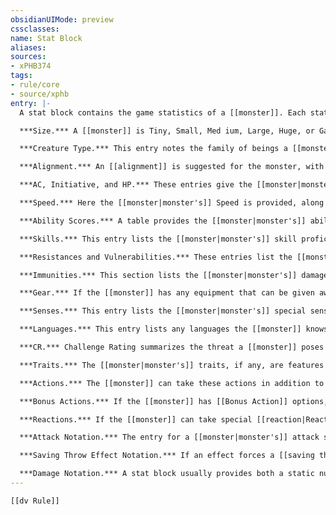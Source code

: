 ```yaml
---
obsidianUIMode: preview
cssclasses:
name: Stat Block
aliases:
sources:
- xPHB374
tags:
- rule/core
- source/xphb
entry: |-
  A stat block contains the game statistics of a [[monster]]. Each stat block includes the following information presented after the [[monster|monster's]] name.

  ***Size.*** A [[monster]] is Tiny, Small, Med ium, Large, Huge, or Gargantuan.

  ***Creature Type.*** This entry notes the family of beings a [[monster]] belongs to, along with any descriptive tags.

  ***Alignment.*** An [[alignment]] is suggested for the monster, with the DM determining its actual [[alignment]].

  ***AC, Initiative, and HP.*** These entries give the [[monster|monster's]] [[Armor Class]], [[Initiative]], and [[Hit Points]], which are detailed in chapter 1. In parentheses after the [[Hit Points]], the [[monster|monster's]] Hit Point Dice are provided, along with the contribution of its Constitution, if any, to its [[Hit Points]]. Following the [[Initiative]] modifier is an [[Initiative]] score. Some creatures that are created by magic lack Hit Dice and [[Initiative]] information.

  ***Speed.*** Here the [[monster|monster's]] Speed is provided, along with any special speeds.

  ***Ability Scores.*** A table provides the [[monster|monster's]] ability scores, modifiers, and saving throw modifiers, all of which are detailed in chapter 1.

  ***Skills.*** This entry lists the [[monster|monster's]] skill proficiencies, if any.

  ***Resistances and Vulnerabilities.*** These entries list the [[monster|monster's]] Resistances and Vulnerabilities, if any.

  ***Immunities.*** This section lists the [[monster|monster's]] damage and condition Immunities, if any.

  ***Gear.*** If the [[monster]] has any equipment that can be given away or retrieved, it's listed in this entry.

  ***Senses.*** This entry lists the [[monster|monster's]] special senses, such as Darkvision, and its Passive Perception.

  ***Languages.*** This entry lists any languages the [[monster]] knows.

  ***CR.*** Challenge Rating summarizes the threat a [[monster]] poses and is detailed in the Monster Manual. The Experience Points characters receive for defeating a [[monster]] and its [[Proficiency Bonus]] follow. Some creatures that are created by magic have no CR.

  ***Traits.*** The [[monster|monster's]] traits, if any, are features that are active at all times or in certain situations.

  ***Actions.*** The [[monster]] can take these actions in addition to those detailed in this glossary.

  ***Bonus Actions.*** If the [[monster]] has [[Bonus Action]] options, they are listed in this section.

  ***Reactions.*** If the [[monster]] can take special [[reaction|Reactions]], those are listed in this section.

  ***Attack Notation.*** The entry for a [[monster|monster's]] attack starts by identifying whether the attack is a melee or a ranged attack and then provides the attack roll's bonus, its reach or range, and what happens on a hit. An attack is against one target unless its entry says otherwise.

  ***Saving Throw Effect Notation.*** If an effect forces a [[saving throw]], the effect's entry starts by identifying the kind of [[saving throw]] required and then provides the save's DC, a description of which creatures must make the save, and what happens on a failed or a successful save.

  ***Damage Notation.*** A stat block usually provides both a static number and a die expression for each instance of damage. For example, an attack might deal 4 (1d4 + 2) damage on a hit. The DM determines whether you use the static number or the die expression in parentheses; you don't use both.
---
```


```meta-bind-embed
[[dv Rule]]
```